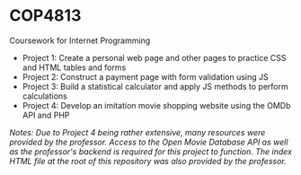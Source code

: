# COP4813
Coursework for Internet Programming

- Project 1: Create a personal web page and other pages to practice CSS and HTML tables and forms 
- Project 2: Construct a payment page with form validation using JS
- Project 3: Build a statistical calculator and apply JS methods to perform calculations
- Project 4: Develop an imitation movie shopping website using the OMDb API and PHP

*Notes: Due to Project 4 being rather extensive, many resources were provided by the professor. Access to the Open Movie Database API as well as the professor's backend is required for this project to function.* *The index HTML file at the root of this repository was also provided by the professor.*
